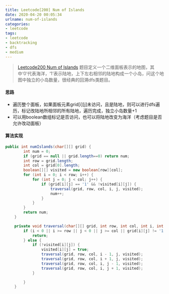 ```yaml
---
title: Leetcode[200] Num of Islands
date: 2020-04-20 00:05:34
urlname: num-of-islands
categories:
- leetcode
tags:
- leetcode
- backtracking
- dfs
- medium
---
```

>[Leetcode200 Num of Islands](https://leetcode.com/problems/number-of-islands/)
题目定义一个二维面板表示的地图，其中‘0’代表海洋，‘1’表示陆地，上下左右相邻的陆地构成一个小岛，问这个地图中独立的小岛数量，很经典的回溯dfs类题目。

<!--more-->

#### 思路
- 遍历整个面板，如果面板元素grid[i][j]未访问，且是陆地，则可以进行dfs遍历，标记改陆地所相邻的所有陆地，遍历完成，独立小岛数量+1
- 可以用boolean数组标记是否访问，也可以将陆地改变为海洋（考虑题目是否允许改动面板）

#### 算法实现
```java
public int numIslands(char[][] grid) {
        int num = 0;
        if (grid == null || grid.length==0) return num;
        int row = grid.length;
        int col = grid[0].length;
        boolean[][] visited = new boolean[row][col];
        for (int i = 0; i < row; i++) {
            for (int j = 0; j < col; j++) {
                if (grid[i][j] == '1' && !visited[i][j]) {
                    traversal(grid, row, col, i, j, visited);
                    num++;
                }
            }
        }
        return num;
    }

    private void traversal(char[][] grid, int row, int col, int i, int j, boolean[][] visited) {
        if (i < 0 || i >= row || j < 0 || j >= col || grid[i][j] != '1') {
            return;
        } else {
            if (!visited[i][j]) {
                visited[i][j] = true;
                traversal(grid, row, col, i - 1, j, visited);
                traversal(grid, row, col, i + 1, j, visited);
                traversal(grid, row, col, i, j - 1, visited);
                traversal(grid, row, col, i, j + 1, visited);
            }

        }
    }
```